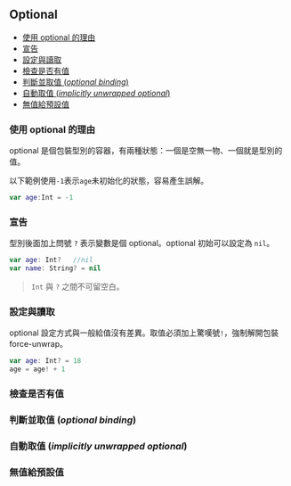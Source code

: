 ## Optional

- [使用 optional 的理由](#reasons)
- [宣告](#declartion)
- [設定與讀取](#get_set)
- [檢查是否有值](#check)
- [判斷並取值 (*optional binding*)](#optional_binding)
- [自動取值 (*implicitly unwrapped optional*)](#implicitly_unwrapped_optional)
- [無值給預設值](#double_question_mark)

<a name="reasons"></a>
### 使用 optional 的理由

optional 是個包裝型別的容器，有兩種狀態：一個是空無一物、一個就是型別的值。

以下範例使用`-1`表示`age`未初始化的狀態，容易產生誤解。
```swift
var age:Int = -1
```

<a name="declartion"></a>
### 宣告

型別後面加上問號 `?` 表示變數是個 optional。optional 初始可以設定為 `nil`。
```swift
var age: Int?   //nil
var name: String? = nil
```
> `Int` 與 `?` 之間不可留空白。

<a name="get_set"></a>
### 設定與讀取

optional 設定方式與一般給值沒有差異。取值必須加上驚嘆號`!`，強制解開包裝 force-unwrap。
```swift
var age: Int? = 18
age = age! + 1
```

<a name="check"></a>
### 檢查是否有值

<a name="optional_binding"></a>
### 判斷並取值 (*optional binding*)

<a name="implicitly_unwrapped_optional"></a>
### 自動取值 (*implicitly unwrapped optional*)

<a name="double_question_mark"></a>
### 無值給預設值